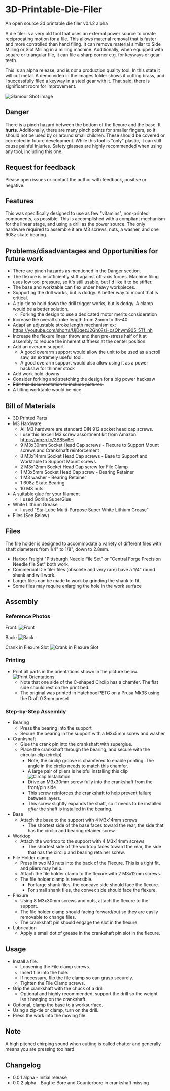 # 3D-Printable-Die-Filer

An open source 3d printable die filer v0.1.2 alpha

A die filer is a very old tool that uses an external power source to create reciprocating motion for a file.  This allows material removal that is faster and more controlled than hand filing.  It can remove material similar to Side Milling or Slot Milling in a milling machine.  Additionally, when equipped with square or triangular file, it can file a sharp corner e.g. for keyways or gear teeth.

This is an alpha release, and is *not* a production quality tool.  In this state it will cut metal. A demo video in the images folder shows it cutting brass, and I successfully filed a keyway in a steel gear with it.  That said, there is significant room for improvement.

![Glamour Shot image](Images/v0.1aPretty.jpg)

## Danger

 There is a pinch hazard between the bottom of the flexure and the base.  It **hurts**.  Additionally, there are many pinch points for smaller fingers, so it should not be used by or around small children. These should be covered or corrected in future development. While this tool is "only" plastic, it can still cause painful injuries. Safety glasses are highly recommended when using any tool, including this one.

## Request for feedback

Please open issues or contact the author with feedback, positive or negative.  

## Features

This was specifically designed to use as few "vitamins", non-printed components,  as possible.  This is accomplished with a compliant mechanism for the linear stage, and using a drill as the power source.  The only hardware required to assemble it are M3 screws, nuts, a washer, and one 608z skate bearing.

## Problems/disadvantages and Opportunities for future work

* There are pinch hazards as mentioned in the Danger section.
* The flexure is insufficiently stiff against off-axis forces. Machine filing uses low tool pressure, so it's still usable, but I'd like it to be stiffer.
* The base and worktable can flex under heavy workpieces.
* Supporting the drill works, but is dodgy. A better way to mount that is critical.
* A zip-tie to hold down the drill trigger works, but is dodgy. A clamp would be a better solution.
  * Forking the design to use a dedicated motor merits consideration
* Increase the overall stroke length from 25mm to 35-40
* Adapt an adjustable stroke length mechanism ex: <https://youtube.com/shorts/UjDqezJ2Gh0?si=csQhwm905_5Tf_nh>
* Increase the flexure linear throw and then pre-stress half of it at assembly to reduce the inherent stiffness at the center position.
* Add an overarm support
  * A good overarm support would allow the unit to be used as a scroll saw, an extremely useful tool.
  * A good overarm support would also allow using it as a power hacksaw for thinner stock
* Add work hold-downs
* Consider forking and stretching the design for a big power hacksaw
* ~~Edit this documentation to include pictures.~~
* A tilting worktable would be nice.

## Bill of Materials

* 3D Printed Parts
* M3 Hardware
  * All M3 hardware are standard DIN 912 socket head cap screws.
  * I use this Iexcell M3 screw assortment kit from Amazon. <https://amzn.to/3B85y6H>
  * 9 M3x30mm Socket Head Cap screws - Flexure to Support Mount screws and Crankshaft reinforcement
  * 8 M3x14mm Socket Head Cap screws - Base to Support and Worktable to Support Mount screws
  * 2 M3x12mm Socket Head Cap screw for File Clamp
  * 1 M3x5mm Socket Head Cap screw - Bearing Retainer
  * 1 M3 washer - Bearing Retainer
  * 1 608z Skate Bearing
  * 10 M3 nuts
* A suitable glue for your filament
  * I used Gorilla SuperGlue
* White Lithium Grease
  * I used "Sta-Lube Multi-Purpose Super White Lithium Grease"
* Files (See Below)

## Files

The file holder is designed to accommodate a variety of different files with shaft diameters from 1/4" to 1/8", down to 2.8mm.

* Harbor Freight "Pittsburgh Needle File Set" or "Central Forge Precision Needle file Set" both work.
* Commercial Die filer files (obsolete and very rare) have a 1/4" round shank and will work.
* Larger files can be made to work by grinding the shank to fit.
* Some files may require enlarging the hole in the work surface

## Assembly

### Reference Photos

Front:
![Front](Images/Frontside.jpg)

Back:
![Back](Images/Backside.jpg)

Crank in Flexure Slot
![Crank in Flexure Slot](Images/FlexureAndCrankshaft.jpg)

### Printing

* Print all parts in the orientations shown in the picture below.
![Print Orientations](Images/PrintOrientations.png)
  * Note that one side of the C-shaped Circlip has a chamfer.  The flat side should rest on the print bed.
  * The original was printed in Hatchbox PETG on a Prusa Mk3S using the Draft 0.3mm preset

### Step-by-Step Assembly

* Bearing
  * Press the bearing into the support
  * Secure the bearing in the support with a M3x5mm screw and washer
* Crankshaft
  * Glue the crank pin into the crankshaft with superglue.
  * Place the crankshaft through the bearing, and secure with the circular clip (circlip)
    * Note, the circlip groove is chamfered to enable printing.  The angle in the circlip needs to match this chamfer.
    * A large pair of pliers is helpful installing this clip
![Circlip Installation](Images/CirclipInstallation.jpg)
    * Drive an M3x30mm screw fully into the crankshaft from the front/pin side
    * This screw reinforces the crankshaft to help prevent failure between layers.
    * This screw slightly expands the shaft, so it needs to be installed *after* the shaft is installed in the bearing.
* Base
  * Attach the base to the support with 4 M3x14mm screws
    * The shortest side of the base faces toward the rear, the side that has the circlip and bearing retainer screw.
* Worktop
  * Attach the worktop to the support with 4 M3x14mm screws
    * The shortest side of the worktop faces toward the rear, the side that has the circlip and bearing retainer screw.
* File Holder clamp
  * Press in two M3 nuts into the back of the Flexure.  This is a tight fit, and pliers may help.
  * Attach the file holder clamp to the flexure with 2 M3x12mm screws.
  * The file holder clamp is reversible.
    * For large shank files, the concave side should face the flexure.
    * For small shank files, the convex side should face the flexure.
* Flexure
  * Using 8 M3x30mm screws and nuts, attach the flexure to the support.
  * The file holder clamp should facing forward/out so they are easily removable to change files.
  * The crankshaft pin should engage the slot in the flexure.
* Lubrication
  * Apply a small dot of grease in the crankshaft pin slot in the flexure.

## Usage

* Install a file.
  * Loosening the File clamp screws.
  * Insert file into the hole.
  * If necessary, flip the file clamp so can grasp securely.
  * Tighten the File Clamp screws.
* Grip the crankshaft with the chuck of a drill.
  * Optional and highly recommended, support the drill so the weight isn't hanging on the crankshaft.
* Optional, clamp the base to a worksurface.
* Using a zip-tie or clamp, turn on the drill.
* Press the work into the moving file.

## Note

 A high pitched chirping sound when cutting is called chatter and generally means you are pressing too hard.

## Changelog

* 0.0.1 alpha - Initial release
* 0.0.2 alpha - Bugfix: Bore and Counterbore in crankshaft missing
